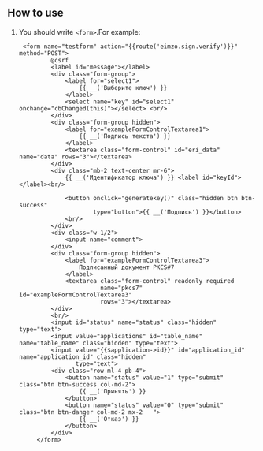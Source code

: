 ## How to use

1. You should write `<form>`.For example:


        <form name="testform" action="{{route('eimzo.sign.verify')}}" method="POST">
                @csrf
                <label id="message"></label>
                <div class="form-group">
                    <label for="select1">
                        {{ __('Выберите ключ') }}
                    </label>
                    <select name="key" id="select1" onchange="cbChanged(this)"></select> <br/>
                </div>
                <div class="form-group hidden">
                    <label for="exampleFormControlTextarea1">
                        {{ __('Подпись текста') }}
                    </label>
                    <textarea class="form-control" id="eri_data" name="data" rows="3"></textarea>
                </div>
                <div class="mb-2 text-center mr-6">
                    {{ __('Идентификатор ключа') }} <label id="keyId"></label><br/>

                    <button onclick="generatekey()" class="hidden btn btn-success"
                            type="button">{{ __('Подпись') }}</button>
                    <br/>
                </div>
                <div class="w-1/2">
                    <input name="comment">
                </div>
                <div class="form-group hidden">
                    <label for="exampleFormControlTextarea3">
                        Подписанный документ PKCS#7
                    </label>
                    <textarea class="form-control" readonly required
                              name="pkcs7" id="exampleFormControlTextarea3"
                              rows="3"></textarea>
                </div>
                <br/>
                <input id="status" name="status" class="hidden" type="text">
                <input value="applications" id="table_name" name="table_name" class="hidden" type="text">
                <input value="{{$application->id}}" id="application_id" name="application_id" class="hidden"
                       type="text">
                <div class="row ml-4 pb-4">
                    <button name="status" value="1" type="submit" class="btn btn-success col-md-2">
                        {{ __('Принять') }}
                    </button>
                    <button name="status" value="0" type="submit" class="btn btn-danger col-md-2 mx-2   ">
                        {{ __('Отказ') }}
                    </button>
                </div>
            </form>